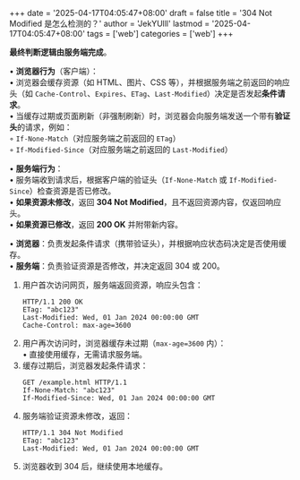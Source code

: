 +++
date = '2025-04-17T04:05:47+08:00'
draft = false
title = '304 Not Modified 是怎么检测的？'
author = 'JekYUlll'
lastmod = '2025-04-17T04:05:47+08:00'
tags = ['web']
categories = ['web']
+++

**最终判断逻辑由服务端完成**。

• **浏览器行为**（客户端）：  
  • 浏览器会缓存资源（如 HTML、图片、CSS 等），并根据服务端之前返回的响应头（如 `Cache-Control`、`Expires`、`ETag`、`Last-Modified`）决定是否发起**条件请求**。  
  • 当缓存过期或页面刷新（非强制刷新）时，浏览器会向服务端发送一个带有**验证头**的请求，例如：  
    ◦ `If-None-Match`（对应服务端之前返回的 `ETag`）  
    ◦ `If-Modified-Since`（对应服务端之前返回的 `Last-Modified`）  

• **服务端行为**：  
  • 服务端收到请求后，根据客户端的验证头（`If-None-Match` 或 `If-Modified-Since`）检查资源是否已修改。  
  • **如果资源未修改**，返回 **304 Not Modified**，且不返回资源内容，仅返回响应头。  
  • **如果资源已修改**，返回 **200 OK** 并附带新内容。  

• **浏览器**：负责发起条件请求（携带验证头），并根据响应状态码决定是否使用缓存。  
• **服务端**：负责验证资源是否修改，并决定返回 304 或 200。  

1. 用户首次访问网页，服务端返回资源，响应头包含：  
   ```http
   HTTP/1.1 200 OK
   ETag: "abc123"
   Last-Modified: Wed, 01 Jan 2024 00:00:00 GMT
   Cache-Control: max-age=3600
   ```
2. 用户再次访问时，浏览器缓存未过期（`max-age=3600` 内）：  
   • 直接使用缓存，无需请求服务端。
3. 缓存过期后，浏览器发起条件请求：  
   ```http
   GET /example.html HTTP/1.1
   If-None-Match: "abc123"
   If-Modified-Since: Wed, 01 Jan 2024 00:00:00 GMT
   ```
4. 服务端验证资源未修改，返回：  
   ```http
   HTTP/1.1 304 Not Modified
   ETag: "abc123"
   Last-Modified: Wed, 01 Jan 2024 00:00:00 GMT
   ```
5. 浏览器收到 304 后，继续使用本地缓存。  

